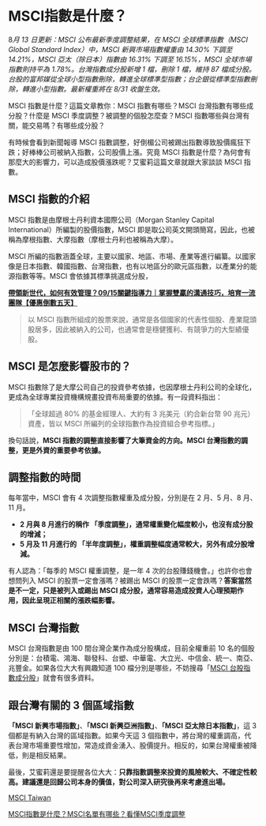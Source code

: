 # MSCI指數是什麼？

8*月 13 日更新：MSCI 公布最新季度調整結果，在 MSCI 全球標準指數（MSCI Global Standard Index）中，MSCI 新興市場指數權重由 14.30% 下調至 14.21%，MSCI 亞太（除日本）指數由 16.31% 下調至 16.15%，MSCI 全球市場指數則持平為 1.78%。台灣指數成分股新增 1 檔，刪除 1 檔，維持 87 檔成分股。台股的富邦媒從全球小型指數刪除，轉進全球標準型指數；台企銀從標準型指數刪除，轉進小型指數。最新權重將在 8/31 收盤生效。*

MSCI 指數是什麼？這篇文章教你：MSCI 指數有哪些？MSCI 台灣指數有哪些成分股？什麼是 MSCI 季度調整？被調整的個股怎麼查？MSCI 指數哪些與台灣有關，能交易嗎？有哪些成分股？

有時候會看到新聞報導 MSCI 指數調整，好倒楣公司被踢出指數導致股價瘋狂下跌；好棒棒公司被納入指數，公司股價上漲。究竟 MSCI 指數是什麼？為何會有那麼大的影響力，可以造成股價漲跌呢？艾蜜莉這篇文章就跟大家談談 MSCI 指數。

## **MSCI 指數的介紹**

MSCI 指數是由摩根士丹利資本國際公司（Morgan Stanley Capital International）所編製的股價指數，MSCI 即是取公司英文開頭簡寫，因此，也被稱為摩根指數、大摩指數（摩根士丹利也被稱為大摩）。

MSCI 所編的指數涵蓋全球，主要以國家、地區、市場、產業等進行編纂。以國家像是日本指數、韓國指數、台灣指數，也有以地區分的歐元區指數，以產業分的能源指數等等。MSCI 會依據其標準挑選成分股，

**[帶領新世代，如何有效管理？09/15關鍵指導力｜掌握雙贏的溝通技巧，培育一流團隊【優惠倒數五天】](https://edm.managertoday.com.tw/lead/?utm_campaign=2021q3lead&utm_source=web_mt&utm_medium=middle_text&utm_content=19835&utm_term=channel_17)**

> 以 MSCI 指數所組成的股票來說，通常是各個國家的代表性個股、產業龍頭股居多，因此被納入的公司，也通常會是穩健獲利、有競爭力的大型績優股。
> 

## **MSCI 是怎麼影響股市的？**

MSCI 指數除了是大摩公司自己的投資參考依據，也因摩根士丹利公司的全球化，更成為全球專業投資機構規畫投資布局重要的依據。有一段資料指出：

> 「全球超過 80% 的基金經理人、大約有 3 兆美元（約合新台幣 90 兆元）資產，皆以 MSCI 所編列的全球指數作為投資組合參考指標。」
> 

換句話說，**MSCI 指數的調整直接影響了大筆資金的方向。MSCI 台灣指數的調整，更是外資的重要參考依據。**

## **調整指數的時間**

每年當中，MSCI 會有 4 次調整指數權重及成分股，分別是在 2 月、5 月、8 月、11 月。

- **2 月與 8 月進行的稱作 「季度調整」，通常權重變化幅度較小，也沒有成分股的增減；**
- **5 月及 11 月進行的 「半年度調整」，權重調整幅度通常較大，另外有成分股增減。**

有人認為：「每季的 MSCI 權重調整，是一年 4 次的台股賺錢機會。」也許你也會想問列入 MSCI 的股票一定會漲嗎？被踢出 MSCI 的股票一定會跌嗎？**答案當然是不一定，只是被列入或踢出 MSCI 成分股，通常容易造成投資人心理預期作用，因此呈現正相關的漲跌幅影響。**

## **MSCI 台灣指數**

MSCI 台灣指數是由 100 間台灣企業作為成分股構成，目前全權重前 10 名的個股分別是：台積電、鴻海、聯發科、台塑、中華電、大立光、中信金、統一、南亞、兆豐金。如果各位大大有興趣知道 100 檔分別是哪些，不妨搜尋「[MSCI 台股指數成分股](http://jow.win168.com.tw/z/zm/zmd/zmdc.djhtm)」就會有很多資料。

## **跟台灣有關的 3 個區域指數**

**「MSCI 新興市場指數」**、**「MSCI 新興亞洲指數」**、**「MSCI 亞太除日本指數」**，這 3 個都是有納入台灣的區域指數。如果今天這 3 個指數中，將台灣的權重調高，代表台灣市場重要性增加，常造成資金湧入、股價提升。相反的，如果台灣權重被降低，則是相反結果。

最後，艾蜜莉還是要提醒各位大大：**只靠指數調整來投資的風險較大、不確定性較高。建議還是回歸公司本身的價值，對公司深入研究後再來考慮進出場。**

[MSCI Taiwan](MSCI%E6%8C%87%E6%95%B8%E6%98%AF%E4%BB%80%E9%BA%BC%EF%BC%9F%200603571cfa9a4fcebefc7b0b7252c828/MSCI%20Taiwan%20d67743e97b2949aeb7657e8c2afe5c52.md)

[MSCI指數是什麼？MSCI名單有哪些？看懂MSCI季度調整](MSCI%E6%8C%87%E6%95%B8%E6%98%AF%E4%BB%80%E9%BA%BC%EF%BC%9F%200603571cfa9a4fcebefc7b0b7252c828/MSCI%E6%8C%87%E6%95%B8%E6%98%AF%E4%BB%80%E9%BA%BC%EF%BC%9FMSCI%E5%90%8D%E5%96%AE%E6%9C%89%E5%93%AA%E4%BA%9B%EF%BC%9F%E7%9C%8B%E6%87%82MSCI%E5%AD%A3%E5%BA%A6%E8%AA%BF%E6%95%B4%2033d95c07518247c6b8afea7a60a1d475.md)